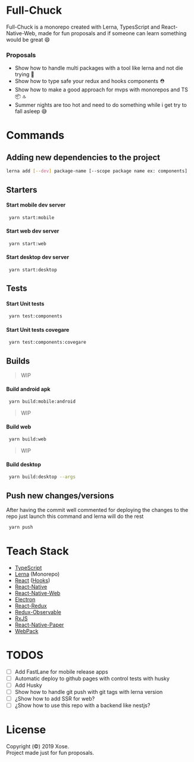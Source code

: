 # Full-Chuck

Full-Chuck is a monorepo created with Lerna, TypesScript and React-Native-Web, made for fun proposals and if someone can learn something would be great 😄

### Proposals

- Show how to handle multi packages with a tool like lerna and not die trying 🤖
- Show how to type safe your redux and hooks components ⛑️
- Show how to make a good approach for mvps with monorepos and TS 📦 🔝
- Summer nights are too hot and need to do something while i get try to fall asleep 😅

# Commands

## Adding new dependencies to the project

```sh
lerna add [--dev] package-name [--scope package name ex: components]
```

## Starters

#### Start mobile dev server

```sh
 yarn start:mobile
```

#### Start web dev server

```sh
 yarn start:web
```

#### Start desktop dev server

```sh
 yarn start:desktop
```

## Tests

#### Start Unit tests

```sh
 yarn test:components
```

#### Start Unit tests covegare

```sh
 yarn test:components:covegare
```

## Builds

> WIP

#### Build android apk

```sh
 yarn build:mobile:android
```

> WIP

#### Build web

```sh
 yarn build:web
```

> WIP

#### Build desktop

```sh
 yarn build:desktop --args
```

## Push new changes/versions

After having the commit well commented for deploying the changes to the repo just launch this command and lerna will do the rest

```sh
 yarn push
```

# Teach Stack

- [TypeScript](https://github.com/Microsoft/TypeScript)
- [Lerna](https://github.com/lerna/lerna) (Monorepo)
- [React](https://github.com/facebook/react) ([Hooks](https://reactjs.org/docs/hooks-intro.html))
- [React-Native](https://github.com/facebook/react-native)
- [React-Native-Web](https://github.com/necolas/react-native-web)
- [Electron](https://github.com/electron/electron)
- [React-Redux](https://github.com/reduxjs/react-redux)
- [Redux-Observable](https://github.com/redux-observable/redux-observable/)
- [RxJS](https://github.com/ReactiveX/RxJS)
- [React-Native-Paper](https://github.com/callstack/react-native-paper)
- [WebPack](https://github.com/webpack/webpack)

# TODOS

- [ ] Add FastLane for mobile release apps
- [ ] Automatic deploy to github pages with control tests with husky
- [ ] Add Husky
- [ ] Show how to handle git push with git tags with lerna version
- [ ] ¿Show how to add SSR for web?
- [ ] ¿Show how to use this repo with a backend like nestjs?

# License

Copyright (©) 2019 Xose.  
Project made just for fun proposals.

